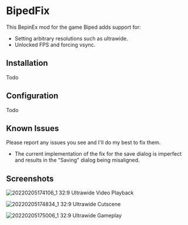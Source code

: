 # BipedFix
This BepinEx mod for the game Biped adds support for:
- Setting arbitrary resolutions such as ultrawide.
- Unlocked FPS and forcing vsync.

## Installation
Todo

## Configuration
Todo

## Known Issues
Please report any issues you see and I'll do my best to fix them.

- The current implementation of the fix for the save dialog is imperfect and results in the "Saving" dialog being misaligned.

## Screenshots

![20220205174106_1](https://user-images.githubusercontent.com/695941/152652956-9e0a9440-0f58-48dd-9f38-16f05726142c.jpg)
32:9 Ultrawide Video Playback

![20220205174834_1](https://user-images.githubusercontent.com/695941/152652960-25546821-a4da-4dc4-bc77-e7a6cc675c75.jpg)
32:9 Ultrawide Cutscene

![20220205175006_1](https://user-images.githubusercontent.com/695941/152652991-f52c5bf7-12d3-4513-b257-f3ffc080a116.jpg)
32:9 Ultrawide Gameplay
